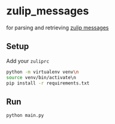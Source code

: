 # zulip_messages

for parsing and retrieving [zulip messages](https://zulip.com/api/get-messages)

## Setup

Add your `zuliprc`
```bash
python -m virtualenv venv\n
source venv/bin/activate\n
pip install -r requirements.txt
```

## Run 
```bash
python main.py
```
